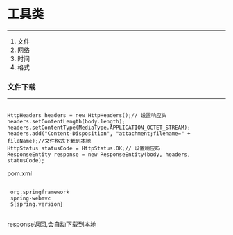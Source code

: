 # 工具类
***
1. 文件
2. 网络
3. 时间
4. 格式

### 文件下载
***

<pre><code>
HttpHeaders headers = new HttpHeaders();// 设置响应头
headers.setContentLength(body.length);
headers.setContentType(MediaType.APPLICATION_OCTET_STREAM);
headers.add("Content-Disposition", "attachment;filename=" + fileName);//文件格式下载到本地
HttpStatus statusCode = HttpStatus.OK;// 设置响应吗
ResponseEntity<byte[]> response = new ResponseEntity<byte[]>(body, headers, statusCode);
</code></pre>
<p>pom.xml</p>
<code><pre>
<dependency>
 <groupId>org.springframework</groupId>
 <artifactId>spring-webmvc</artifactId>
 <version>${spring.version}</version>
 </dependency>
</code></pre>
<p>response返回,会自动下载到本地</p>
